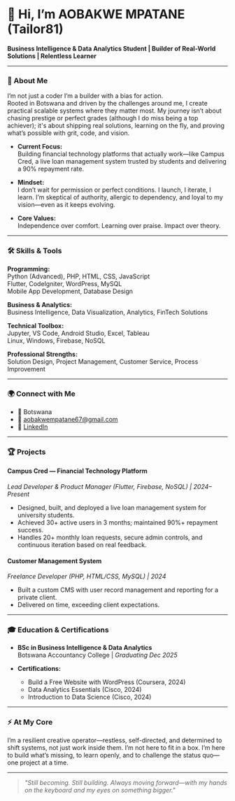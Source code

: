 # 👋 Hi, I’m AOBAKWE MPATANE (Tailor81)

**Business Intelligence & Data Analytics Student | Builder of Real-World Solutions | Relentless Learner**

---

### 🚀 About Me

I’m not just a coder I’m a builder with a bias for action.  
Rooted in Botswana and driven by the challenges around me, I create practical scalable systems where they matter most. My journey isn’t about chasing prestige or perfect grades (although I do miss being a top achiever); it's about shipping real solutions, learning on the fly, and proving what’s possible with grit, code, and vision.

- **Current Focus:**  
  Building financial technology platforms that actually work—like Campus Cred, a live loan management system trusted by students and delivering a 90% repayment rate.

- **Mindset:**  
  I don’t wait for permission or perfect conditions. I launch, I iterate, I learn. I’m skeptical of authority, allergic to dependency, and loyal to my vision—even as it keeps evolving.

- **Core Values:**  
  Independence over comfort. Learning over praise. Impact over theory.

---

### 🛠️ Skills & Tools

**Programming:**  
Python (Advanced), PHP, HTML, CSS, JavaScript  
Flutter, CodeIgniter, WordPress, MySQL  
Mobile App Development, Database Design

**Business & Analytics:**  
Business Intelligence, Data Visualization, Analytics, FinTech Solutions

**Technical Toolbox:**  
Jupyter, VS Code, Android Studio, Excel, Tableau  
Linux, Windows, Firebase, NoSQL

**Professional Strengths:**  
Solution Design, Project Management, Customer Service, Process Improvement

---

### 🌍 Connect with Me

- 📍 Botswana
- 📧 [aobakwempatane67@gmail.com](mailto:aobakwempatane67@gmail.com)
- 🔗 [LinkedIn](https://linkedin.com/in/aobakwe-mpatane-22290b206)

---

### 🏆 Projects

#### Campus Cred — Financial Technology Platform
*Lead Developer & Product Manager (Flutter, Firebase, NoSQL) | 2024–Present*

- Designed, built, and deployed a live loan management system for university students.
- Achieved 30+ active users in 3 months; maintained 90%+ repayment success.
- Handles 20+ monthly loan requests, secure admin controls, and continuous iteration based on real feedback.

#### Customer Management System
*Freelance Developer (PHP, HTML/CSS, MySQL) | 2024*

- Built a custom CMS with user record management and reporting for a private client.
- Delivered on time, exceeding client expectations.

---

### 🎓 Education & Certifications

- **BSc in Business Intelligence & Data Analytics**  
  Botswana Accountancy College | *Graduating Dec 2025*

- **Certifications:**  
  - Build a Free Website with WordPress (Coursera, 2024)  
  - Data Analytics Essentials (Cisco, 2024)  
  - Introduction to Data Science (Cisco, 2024)

---

### ⚡ At My Core

I’m a resilient creative operator—restless, self-directed, and determined to shift systems, not just work inside them. I’m not here to fit in a box. I’m here to build what’s missing, to learn openly, and to challenge the status quo—one project at a time.

---

> *"Still becoming. Still building. Always moving forward—with my hands on the keyboard and my eyes on something bigger."*
